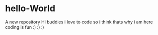 # hello-World
A new repository
Hi buddies
i love to code so i think thats why i am here 
coding is fun :) :) :) 
